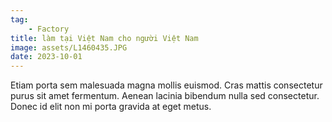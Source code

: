```yaml
---
tag: 
    - Factory
title: làm tại Việt Nam cho người Việt Nam 
image: assets/L1460435.JPG
date: 2023-10-01
---
```


Etiam porta sem malesuada magna mollis euismod. Cras mattis consectetur purus sit amet fermentum. Aenean lacinia bibendum nulla sed consectetur. Donec id elit non mi porta gravida at eget metus.
